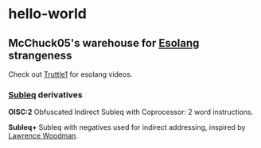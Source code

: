 # hello-world
## McChuck05's warehouse for [Esolang](https://esolangs.org/wiki/Main_Page) strangeness

Check out [Truttle1](https://www.youtube.com/c/Truttle1) for esolang videos.

### [Subleq](https://esolangs.org/wiki/Subleq) derivatives

**OISC:2**  Obfuscated Indirect Subleq with Coprocessor: 2 word instructions.

**Subleq+**  Subleq with negatives used for indirect addressing, inspired by [Lawrence Woodman](https://techtinkering.com/2009/05/15/improving-the-standard-subleq-oisc-architecture/).
